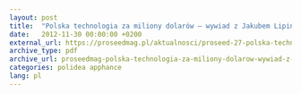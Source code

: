 ```yaml
---
layout: post
title:  "Polska technologia za miliony dolarów – wywiad z Jakubem Lipińskim (Proseed Magazine)"
date:   2012-11-30 00:00:00 +0200
external_url: https://proseedmag.pl/aktualnosci/proseed-27-polska-technologia-za-miliony-dolarow-wywiad-z-jakubem-lipinskim
archive_type: pdf
archive_url: proseedmag-polska-technologia-za-miliony-dolarow-wywiad-z-jakubem-lipinskim.pdf
categories: polidea apphance
lang: pl
---
```

